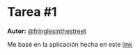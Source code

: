 # Tarea #1

**Autor:** [@fringlesinthestreet](github.com/fringlesinthestreet)

Me basé en la aplicación hecha en este [link](https://realpython.com/flask-by-example-part-3-text-processing-with-requests-beautifulsoup-nltk/)

